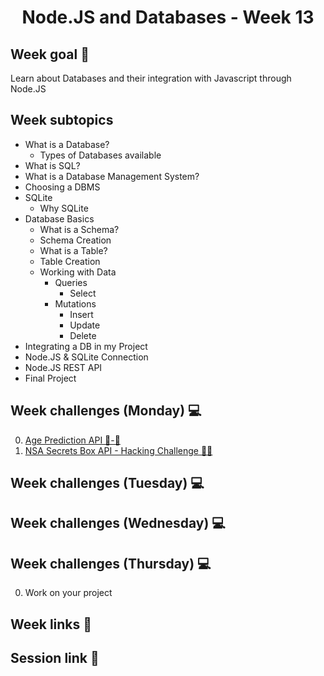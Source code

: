 <h1 align="center">Node.JS and Databases - Week 13</h1>

## Week goal 🏁

<p>Learn about Databases and their integration with Javascript through Node.JS</p>

## Week subtopics

- What is a Database?
  - Types of Databases available
- What is SQL?
- What is a Database Management System?
- Choosing a DBMS
- SQLite
  - Why SQLite
- Database Basics
  - What is a Schema?
  - Schema Creation
  - What is a Table?
  - Table Creation
  - Working with Data
    - Queries
      - Select
    - Mutations
      - Insert
      - Update
      - Delete
- Integrating a DB in my Project
- Node.JS & SQLite Connection
- Node.JS REST API
- Final Project

## Week challenges (Monday) 💻

0. [Age Prediction API 👶-👴](./exercises/e00/API-3.md)
1. [NSA Secrets Box API - Hacking Challenge 👨‍💻](./exercises/e00/API-4.md)

## Week challenges (Tuesday) 💻

## Week challenges (Wednesday) 💻

## Week challenges (Thursday) 💻

0. Work on your project

## Week links 🔗

## Session link 🔗
